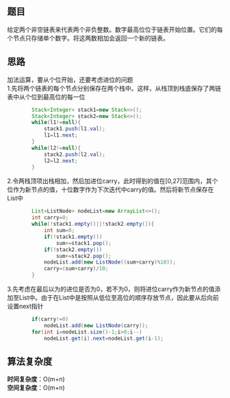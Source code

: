 ## 题目
给定两个非空链表来代表两个非负整数。数字最高位位于链表开始位置。它们的每个节点只存储单个数字。将这两数相加会返回一个新的链表。
## 思路
加法运算，要从个位开始，还要考虑进位的问题  
1.先将两个链表的每个节点分别保存在两个栈中。这样，从栈顶到栈底保存了两链表中从个位到最高位的每一位
```java
        Stack<Integer> stack1=new Stack<>();
        Stack<Integer> stack2=new Stack<>();
        while(l1!=null){
            stack1.push(l1.val);
            l1=l1.next;
        }
        while(l2!=null){
            stack2.push(l2.val);
            l2=l2.next;
        }
```
2.令两栈顶项出栈相加，然后加进位carry，此时得到的值在[0,27]范围内，其个位作为新节点的值，十位数字作为下次迭代中carry的值。然后将新节点保存在List中
```java
        List<ListNode> nodeList=new ArrayList<>();
        int carry=0;
        while(!stack1.empty()||!stack2.empty()){
            int sum=0;
            if(!stack1.empty())
                sum+=stack1.pop();
            if(!stack2.empty())
                sum+=stack2.pop();
            nodeList.add(new ListNode((sum+carry)%10));
            carry=(sum+carry)/10;
        }
```
3.先考虑在最后以为的进位是否为0，若不为0，则将进位carry作为新节点的值添加至List中。由于在List中是按照从低位至高位的顺序存放节点，因此要从后向前
设置next指针
```java
        if(carry!=0)
            nodeList.add(new ListNode(carry));      
        for(int i=nodeList.size()-1;i>0;i--)
            nodeList.get(i).next=nodeList.get(i-1);
```
## 算法复杂度
**时间复杂度**：O(m+n)  
**空间复杂度**：O(m+n)
